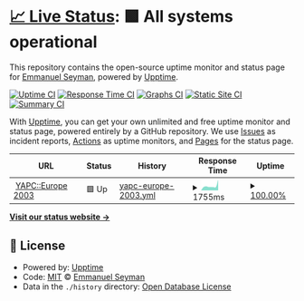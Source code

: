 # [📈 Live Status](https://eseyman.github.io/upptime): <!--live status--> **🟩 All systems operational**

This repository contains the open-source uptime monitor and status page for [Emmanuel Seyman](https://eseyman.github.io/upptime), powered by [Upptime](https://github.com/upptime/upptime).

[![Uptime CI](https://github.com/eseyman/upptime/workflows/Uptime%20CI/badge.svg)](https://github.com/eseyman/upptime/actions?query=workflow%3A%22Uptime+CI%22)
[![Response Time CI](https://github.com/eseyman/upptime/workflows/Response%20Time%20CI/badge.svg)](https://github.com/eseyman/upptime/actions?query=workflow%3A%22Response+Time+CI%22)
[![Graphs CI](https://github.com/eseyman/upptime/workflows/Graphs%20CI/badge.svg)](https://github.com/eseyman/upptime/actions?query=workflow%3A%22Graphs+CI%22)
[![Static Site CI](https://github.com/eseyman/upptime/workflows/Static%20Site%20CI/badge.svg)](https://github.com/eseyman/upptime/actions?query=workflow%3A%22Static+Site+CI%22)
[![Summary CI](https://github.com/eseyman/upptime/workflows/Summary%20CI/badge.svg)](https://github.com/eseyman/upptime/actions?query=workflow%3A%22Summary+CI%22)

With [Upptime](https://upptime.js.org), you can get your own unlimited and free uptime monitor and status page, powered entirely by a GitHub repository. We use [Issues](https://github.com/eseyman/upptime/issues) as incident reports, [Actions](https://github.com/eseyman/upptime/actions) as uptime monitors, and [Pages](https://eseyman.github.io/upptime) for the status page.

<!--start: status pages-->
<!-- This summary is generated by Upptime (https://github.com/upptime/upptime) -->
<!-- Do not edit this manually, your changes will be overwritten -->
<!-- prettier-ignore -->
| URL | Status | History | Response Time | Uptime |
| --- | ------ | ------- | ------------- | ------ |
| <img alt="" src="https://favicons.githubusercontent.com/conferences.mongueurs.net" height="13"> [YAPC::Europe 2003](https://conferences.mongueurs.net/ye2003/) | 🟩 Up | [yapc-europe-2003.yml](https://github.com/eseyman/upptime/commits/HEAD/history/yapc-europe-2003.yml) | <details><summary><img alt="Response time graph" src="./graphs/yapc-europe-2003/response-time-week.png" height="20"> 1755ms</summary><br><a href="https://eseyman.github.io/upptime/history/yapc-europe-2003"><img alt="Response time 1482" src="https://img.shields.io/endpoint?url=https%3A%2F%2Fraw.githubusercontent.com%2Feseyman%2Fupptime%2FHEAD%2Fapi%2Fyapc-europe-2003%2Fresponse-time.json"></a><br><a href="https://eseyman.github.io/upptime/history/yapc-europe-2003"><img alt="24-hour response time 1615" src="https://img.shields.io/endpoint?url=https%3A%2F%2Fraw.githubusercontent.com%2Feseyman%2Fupptime%2FHEAD%2Fapi%2Fyapc-europe-2003%2Fresponse-time-day.json"></a><br><a href="https://eseyman.github.io/upptime/history/yapc-europe-2003"><img alt="7-day response time 1755" src="https://img.shields.io/endpoint?url=https%3A%2F%2Fraw.githubusercontent.com%2Feseyman%2Fupptime%2FHEAD%2Fapi%2Fyapc-europe-2003%2Fresponse-time-week.json"></a><br><a href="https://eseyman.github.io/upptime/history/yapc-europe-2003"><img alt="30-day response time 1482" src="https://img.shields.io/endpoint?url=https%3A%2F%2Fraw.githubusercontent.com%2Feseyman%2Fupptime%2FHEAD%2Fapi%2Fyapc-europe-2003%2Fresponse-time-month.json"></a><br><a href="https://eseyman.github.io/upptime/history/yapc-europe-2003"><img alt="1-year response time 1482" src="https://img.shields.io/endpoint?url=https%3A%2F%2Fraw.githubusercontent.com%2Feseyman%2Fupptime%2FHEAD%2Fapi%2Fyapc-europe-2003%2Fresponse-time-year.json"></a></details> | <details><summary><a href="https://eseyman.github.io/upptime/history/yapc-europe-2003">100.00%</a></summary><a href="https://eseyman.github.io/upptime/history/yapc-europe-2003"><img alt="All-time uptime 100.00%" src="https://img.shields.io/endpoint?url=https%3A%2F%2Fraw.githubusercontent.com%2Feseyman%2Fupptime%2FHEAD%2Fapi%2Fyapc-europe-2003%2Fuptime.json"></a><br><a href="https://eseyman.github.io/upptime/history/yapc-europe-2003"><img alt="24-hour uptime 100.00%" src="https://img.shields.io/endpoint?url=https%3A%2F%2Fraw.githubusercontent.com%2Feseyman%2Fupptime%2FHEAD%2Fapi%2Fyapc-europe-2003%2Fuptime-day.json"></a><br><a href="https://eseyman.github.io/upptime/history/yapc-europe-2003"><img alt="7-day uptime 100.00%" src="https://img.shields.io/endpoint?url=https%3A%2F%2Fraw.githubusercontent.com%2Feseyman%2Fupptime%2FHEAD%2Fapi%2Fyapc-europe-2003%2Fuptime-week.json"></a><br><a href="https://eseyman.github.io/upptime/history/yapc-europe-2003"><img alt="30-day uptime 100.00%" src="https://img.shields.io/endpoint?url=https%3A%2F%2Fraw.githubusercontent.com%2Feseyman%2Fupptime%2FHEAD%2Fapi%2Fyapc-europe-2003%2Fuptime-month.json"></a><br><a href="https://eseyman.github.io/upptime/history/yapc-europe-2003"><img alt="1-year uptime 100.00%" src="https://img.shields.io/endpoint?url=https%3A%2F%2Fraw.githubusercontent.com%2Feseyman%2Fupptime%2FHEAD%2Fapi%2Fyapc-europe-2003%2Fuptime-year.json"></a></details>

<!--end: status pages-->

[**Visit our status website →**](https://eseyman.github.io/upptime)

## 📄 License

- Powered by: [Upptime](https://github.com/upptime/upptime)
- Code: [MIT](./LICENSE) © [Emmanuel Seyman](https://eseyman.github.io/upptime)
- Data in the `./history` directory: [Open Database License](https://opendatacommons.org/licenses/odbl/1-0/)
